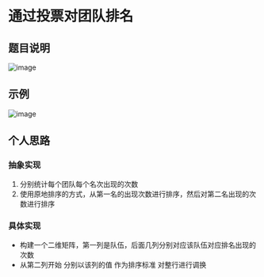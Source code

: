 
# 通过投票对团队排名

## 题目说明

![image](https://user-images.githubusercontent.com/21255807/113416585-370f8780-93f4-11eb-9750-4c43aa3ba148.png)

## 示例

![image](https://user-images.githubusercontent.com/21255807/113416810-a38a8680-93f4-11eb-95fe-8bff15b2f0ff.png)

## 个人思路
### 抽象实现
1. 分别统计每个团队每个名次出现的次数
2. 使用原地排序的方式，从第一名的出现次数进行排序，然后对第二名出现的次数进行排序

### 具体实现
- 构建一个二维矩阵，第一列是队伍，后面几列分别对应该队伍对应排名出现的次数
- 从第二列开始 分别以该列的值 作为排序标准 对整行进行调换


